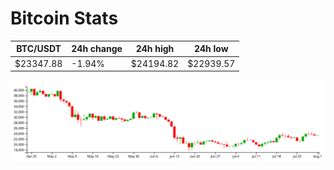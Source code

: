 # Bitcoin Stats

BTC/USDT|24h change|24h high|24h low|
|---|---|---|---|
|$23347.88|-1.94%|$24194.82|$22939.57|

<img src="./chart.svg">
